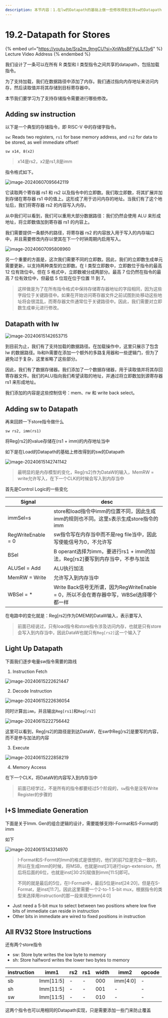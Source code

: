```yaml
---
description: 本节内容：1.在lw的Datapath的基础上做一些修改得到支持sw的Datapath；2.I+S Format Instruction Immediate Generation
---
```


# 19.2-Datapath for Stores

{% embed url="https://youtu.be/Sra2m_9mgCU?si=XnWbsBFYgLlLf3y6" %}
Lecture Video Address
{% endembed %}

我们设计了一条可以在所有 R 类型和 I 类型指令之间共享的datapath，包括加载指令。

为了支持加载，我们在数据路径中添加了内存。我们通过指向内存地址来访问内存，然后读取值并将其存储到目标寄存器中。

本节我们要学习为了支持存储指令需要进行哪些修改。

## Adding sw instruction

以下是一个典型的存储指令，即 RISC-V 中的存储字指令。

`sw`: Reads two registers, `rs1` for base memory address, and `rs2` for data to be stored, as well immediate offset!

```assembly
sw x14, 8(x2)
```

> x14是rs2，x2是rs1,8是imm

指令格式如下。

![image-20240607095642119](../lec11-risc-v-instruction-formats-i/.image/image-20240607095642119.png)

它读取两个寄存器 rs1 和 rs2 以及指令中的立即数。我们取立即数，将其扩展并加到存储在寄存器 rs1 中的值上。这形成了用于访问内存的地址。当我们有了这个地址后，我们将寄存器 rs2 的内容写入内存。

从中我们可以看到，我们可以重用大部分数据路径：我们仍然会使用 ALU 来形成地址，将立即数值加到寄存器 rs1 的内容上。

我们需要提供一条额外的路径，将寄存器 rs2 的内容放入用于写入的内存端口中，并且需要修改内存以使其在下一个时钟周期内启用写入。

![image-20240607095808960](../lec11-risc-v-instruction-formats-i/.image/image-20240607095808960.png)

另一个重要的方面是，这次我们需要不同的立即数。因此，我们的立即数生成单元需要更新，以支持两种类型的立即数。在 I 类型立即数中，立即数位于指令的最高 12 位有效位中。但在 S 格式中，立即数被分成两部分。最高 7 位仍然在指令的最高 7 位有效位中，但最低 5 位现在位于位置 11 到 7。

> 这样做是为了在所有指令格式中保持存储寄存器地址的字段相同，因为这些字段位于关键路径中。如果在开始访问寄存器文件之前试图到处移动这些地址将会很混乱，而寄存器文件通常位于关键路径中。因此，我们需要对立即数生成单元进行修改。

## Datapath with lw

![image-20240615142653715](.image/image-20240615142653715.png)

到目前为止，我们有了支持加载的数据路径。在加载操作中，这里只展示了包含 lw 的数据路径。lb和lh需要在添加一个额外的多路复用器和一些逻辑门，但为了避免过于复杂，这里省略了这些部分。

因此，我们有了数据存储器。我们添加了一个数据存储器，用于读取值并将其存回寄存器文件。我们的ALU指向我们希望读取的地址，并通过将立即数加到源寄存器 rs1 来形成地址。

我们添加的内容是这些控制信号：mem、rw 和 write back select。

## Adding  sw to Datapath

再来回顾一下store指令做什么

```assembly
sw rs2, imm(rs1)
```

将Reg[rs2]的value存储在(rs1 + imm)的内存地址当中

如下是在Load的Datapath的基础上修改得到的sw的Datapath

![image-20240615142741142](.image/image-20240615142741142.png)

> 最明显的是内存模型的变化，Reg[rs2]作为DataW的输入，MemRW = write允许写入，在下一个CLK的时候会写入到内存当中

首先是Control Logic的一些变化

| Signal             | desc                                                         |
| ------------------ | ------------------------------------------------------------ |
| immSel=s           | store和load指令中imm的位置不同，因此生成imm的规则也不同。这里`s`表示生成store指令的imm |
| RegWriteEnable = 0 | sw指令写在内存当中而不是reg file当中，因此写使能信号为0，不允许写 |
| BSel               | B operant选择为imm，要进行rs1 + imm的加法，Reg[rs2]要写到内存当中，不参与加法 |
| ALUSel = Add       | ALU执行加法                                                  |
| MemRW = Write      | 允许写入到内存当中                                           |
| WBSel = *          | Write Back信号无所谓，因为RegWriteEnable = 0，所以不会在寄存器中写，WBSel选择哪个都一样 |

在电路中的变化就是：Reg[rs2]作为DMEM的DataW输入，表示要写入

> 前面已经说过，只有load指令和store指令涉及访问内存，也就是只有store会写入到内存当中，因此DataW也就只有`Reg[rs2]`这一个输入了

## Light Up Datapath

下面我们逐步电量sw指令需要的路线

1. Instruction Fetch

![image-20240615222621447](.image/image-20240615222621447.png)

2. Decode Instruction

![image-20240615222636054](.image/image-20240615222636054.png)

同时计算出`imm`，并且输出`Reg[rs1]`和`Reg[rs2]`

![image-20240615222756442](.image/image-20240615222756442.png)

这里可以看到，Reg[rs2]的路径是到达DataW，在sw中Reg[rs2]是要写的内容，而不是参与加法的内容

3. Execute

![image-20240615222858219](.image/image-20240615222858219.png)

4. Memory Access

在下一个CLK，将DataW的内容写入到内存当中

> 前面已经学过，不是所有的指令都要经过5个阶段的，`sw`指令是没有Write Register的步骤的

## I+S Immediate Generation

下面是关于Imm. Gen的组合逻辑的设计，需要能够支持I-Format和S-Format的imm

如下

![image-20240615143314970](.image/image-20240615143314970.png)

> I-Format和S-Formt的Imm的格式是很想的，他们的前7位是完全一致的，所以在生成Imm的时候，将MSB，也就是inst[31]进行sign-extension，然后将后面的6位，也就是inst[30:25]赋值到imm[11:5]即可。
>
> 不同的就是最后的5位，在I-Format中，最后5位是inst[24:20]，但是在S-Format，是inst[11:7]，因此这里需要一个2-to-1 5-bit mux，根据指令的类型来选择用instruction的那一段来填充imm[4:0]

- Just need a 5-bit mux to select between two positions where low five bits of immediate can reside in instruction
- Other bits in immediate are wired to fixed positions in instruction

## All RV32 Store Instructions

还有两个store指令

- sw: Store byte writes the low byte to memory
- sh: Store halfword writes the lower two bytes to memory

| instruction | imm1      | rs2  | rs1  | width | imm2     | opcode |
| ----------- | --------- | ---- | ---- | ----- | -------- | ------ |
| sb          | Imm[11:5] | -    | -    | 000   | imm[4:0] | -      |
| sh          | Imm[11:5] | -    | -    | 001   | -        | -      |
| sw          | Imm[11:5] | -    | -    | 010   | -        | -      |

这两个指令也可以用相同的Datapath实现，只是需要添加一些门来防止覆盖
